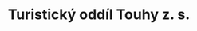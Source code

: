 ---
id: ad2e929f-a591-4b27-9887-9d6969cf7dbf
title: Turistický oddíl Touhy z. s.
price: 5000
year: 2019
description: Příspěvek na zakoupení várnice na teplé nápoje
kouskovani: true
locationName: undefined
position:
  lng: 18.0500718895889
  lat: 49.70742382392442
---